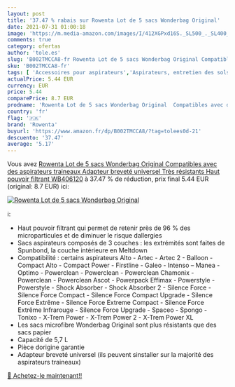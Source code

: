 ```yaml
---
layout: post
title: '37.47 % rabais sur Rowenta Lot de 5 sacs Wonderbag Original'
date: 2021-07-31 01:00:18
image: 'https://m.media-amazon.com/images/I/412XGPxd16S._SL500_._SL400_.jpg'
comments: true
category: ofertas
author: 'tole.es'
slug: 'B002TMCCA8-fr Rowenta Lot de 5 sacs Wonderbag Original Compatibles avec...'
sku: 'B002TMCCA8-fr'
tags: [ 'Accessoires pour aspirateurs','Aspirateurs, entretien des sols et nettoyeurs de vitres','Cuisine et Maison','Sacs cylindriques pour aspirateurs','Sacs pour aspirateurs','rowenta', ]
actualPrice: 5.44 EUR
currency: EUR
price: 5.44
comparePrice: 8.7 EUR
prodname: 'Rowenta Lot de 5 sacs Wonderbag Original  Compatibles avec des aspirateurs traineaux  Adapteur breveté universel  Très résistants  Haut pouvoir filtrant WB406120'
country: 'fr'
flag: '🇫🇷'
brand: 'Rowenta'
buyurl: 'https://www.amazon.fr/dp/B002TMCCA8/?tag=tolees0d-21'
descuento: '37.47'
average: '5.17'
---
```


Vous avez [Rowenta Lot de 5 sacs Wonderbag Original  Compatibles avec des aspirateurs traineaux  Adapteur breveté universel  Très résistants  Haut pouvoir filtrant WB406120](https://www.amazon.fr/dp/B002TMCCA8/?tag=tolees0d-21)  à  37.47 % de réduction, prix final  5.44 EUR (original: 8.7 EUR) ici:

[![Rowenta Lot de 5 sacs Wonderbag Original](https://m.media-amazon.com/images/I/412XGPxd16S._SL500_._SL400_.jpg)](https://www.amazon.fr/dp/B002TMCCA8/?tag=tolees0d-21)

ℹ️:

- Haut pouvoir filtrant qui permet de retenir près de 96 % des microparticules et de diminuer le risque dallergies
- Sacs aspirateurs composés de 3 couches : les extrémités sont faites de Spunbond, la couche intérieure en Meltdown
- Compatibilité : certains aspirateurs Alto - Artec - Artec 2 - Balloon - Compact Alto - Compact Power - Firstline - Galeo - Intenso – Manea - Optimo - Powerclean - Powerclean - Powerclean Chamonix - Powerclean - Powerclean Ascot - Powerpack Effimax - Powerstyle - Powerstyle - Shock Absorber - Shock Absorber 2 - Silence Force - Silence Force Compact - Silence Force Compact Upgrade - Silence Force Extrême - Silence Force Extreme Compact - Silence Force Extrême Infrarouge - Silence Force Upgrade - Spaceo - Spongo - Tonixo - X-Trem Power - X-Trem Power 2 - X-Trem Power XL
- Les sacs microfibre Wonderbag Original sont plus résistants que des sacs papier
- Capacité de 5,7 L
- Pièce dorigine garantie
- Adapteur breveté universel (ils peuvent sinstaller sur la majorité des aspirateurs traineaux)

[🛒 Achetez-le maintenant!!](https://www.amazon.fr/dp/B002TMCCA8/?tag=tolees0d-21)
